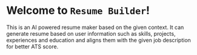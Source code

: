 # Welcome to `Resume Builder`!
This is an AI powered resume maker based on  the given context. It can generate resume based on user information such as skills, projects, experiences and education and aligns them with the given job description for better ATS score.

